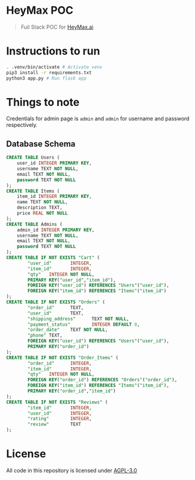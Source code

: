 # HeyMax POC
> Fuil Stack POC for [HeyMax.ai](https://heymax.ai/)

# Instructions to run

```sh
. .venv/bin/activate # Activate venv
pip3 install -r requirements.txt
python3 app.py # Run flask app
```

# Things to note

Credentials for admin page is `admin` and `admin` for username and password respectively. 

## Database Schema

```sql
CREATE TABLE Users (
    user_id INTEGER PRIMARY KEY,
    username TEXT NOT NULL,
    email TEXT NOT NULL,
    password TEXT NOT NULL
);
CREATE TABLE Items (
    item_id INTEGER PRIMARY KEY,
    name TEXT NOT NULL,
    description TEXT,
    price REAL NOT NULL
);
CREATE TABLE Admins (
    admin_id INTEGER PRIMARY KEY,
    username TEXT NOT NULL,
    email TEXT NOT NULL,
    password TEXT NOT NULL
);
CREATE TABLE IF NOT EXISTS "Cart" (
        "user_id"       INTEGER,
        "item_id"       INTEGER,
        "qty"   INTEGER NOT NULL,
        PRIMARY KEY("user_id","item_id"),
        FOREIGN KEY("user_id") REFERENCES "Users"("user_id"),
        FOREIGN KEY("item_id") REFERENCES "Items"("item_id")
);
CREATE TABLE IF NOT EXISTS "Orders" (
        "order_id"      TEXT,
        "user_id"       TEXT,
        "shipping_address"      TEXT NOT NULL,
        "payment_status"        INTEGER DEFAULT 0,
        "order_date"    TEXT NOT NULL,
        "phone" TEXT,
        FOREIGN KEY("user_id") REFERENCES "Users"("user_id"),
        PRIMARY KEY("order_id")
);
CREATE TABLE IF NOT EXISTS "Order_Items" (
        "order_id"      INTEGER,
        "item_id"       INTEGER,
        "qty"   INTEGER NOT NULL,
        FOREIGN KEY("order_id") REFERENCES "Orders"("order_id"),
        FOREIGN KEY("item_id") REFERENCES "Items"("item_id"),
        PRIMARY KEY("order_id","item_id")
);
CREATE TABLE IF NOT EXISTS "Reviews" (
        "item_id"       INTEGER,
        "user_id"       INTEGER,
        "rating"        INTEGER,
        "review"        TEXT
);
```

# License
All code in this repository is licensed under [AGPL-3.0](https://github.com/12458/heymaxx-POC/blob/master/LICENSE)
